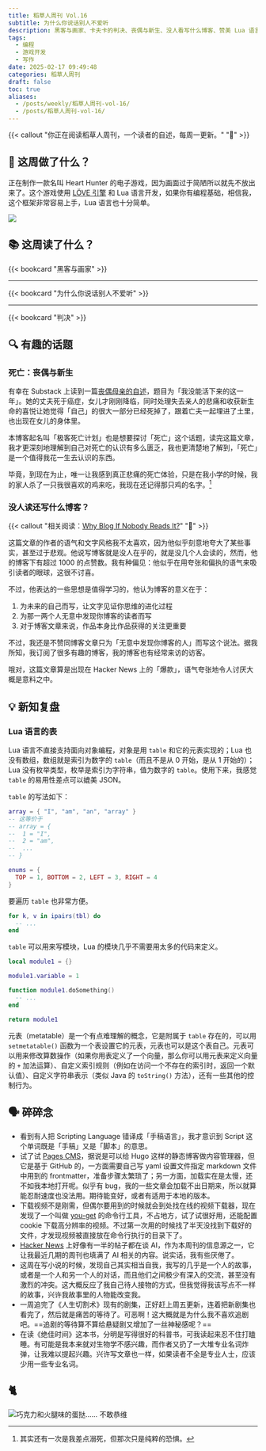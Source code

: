 ```yaml
---
title: 稻草人周刊 Vol.16
subtitle: 为什么你说话别人不爱听
description: 黑客与画家、卡夫卡的判决、丧偶与新生、没人看写什么博客、赞美 Lua 语言、蛋挞
tags:
  - 编程
  - 游戏开发
  - 写作
date: 2025-02-17 09:49:48
categories: 稻草人周刊
draft: false
toc: true
aliases:
  - /posts/weekly/稻草人周刊-vol-16/
  - /posts/稻草人周刊-vol-16/
---
```


{{< callout "你正在阅读稻草人周刊，一个读者的自述，每周一更新。" "🔖" >}}

## 🏃 这周做了什么？

正在制作一款名叫 Heart Hunter 的电子游戏，因为画面过于简陋所以就先不放出来了。这个游戏使用 [LÖVE 引擎](https://love2d.org) 和 Lua 语言开发，如果你有编程基础，相信我，这个框架非常容易上手，Lua 语言也十分简单。

![](https://image.guhub.cn/uPic/2025/02/image-20250217092215040.png)

## 📚 这周读了什么？

{{< bookcard "黑客与画家" >}}

---

{{< bookcard "为什么你说话别人不爱听" >}}

---

{{< bookcard "判决" >}}

## 🔍 有趣的话题

### 死亡：丧偶与新生

有幸在 Substack 上读到一篇[丧偶母亲的自述](https://bessstillman.substack.com/p/the-year-i-didnt-survive)，题目为「我没能活下来的这一年」。她的丈夫死于癌症，女儿才刚刚降临，同时处理失去亲人的悲痛和收获新生命的喜悦让她觉得「自己」的很大一部分已经死掉了，跟着亡夫一起埋进了土里，也出现在女儿的身体里。

本博客起名叫「极客死亡计划」也是想要探讨「死亡」这个话题，读完这篇文章，我才更深刻地理解到自己对死亡的认识有多么匮乏，我也更清楚地了解到，「死亡」是一个值得我花一生去认识的东西。

毕竟，到现在为止，唯一让我感到真正悲痛的死亡体验，只是在我小学的时候，我的家人杀了一只我很喜欢的鸡来吃，我现在还记得那只鸡的名字。[^2]

### 没人读还写什么博客？

{{< callout "相关阅读：[Why Blog If Nobody Reads It?](https://andysblog.uk/why-blog-if-nobody-reads-it/)" "📖" >}}

这篇文章的作者的语气和文字风格我不太喜欢，因为他似乎刻意地夸大了某些事实，甚至过于悲观。他说写博客就是没人在乎的，就是没几个人会读的，然而，他的博客下有超过 1000 的点赞数。我有种偏见：他似乎在用夸张和偏执的语气来吸引读者的眼球，这很不讨喜。

不过，他表达的一些思想是值得学习的，他认为博客的意义在于：

1. 为未来的自己而写，让文字见证你思维的进化过程
2. 为那一两个人无意中发现你博客的读者而写
3. 对于博客文章来说，作品本身比作品获得的关注更重要

不过，我还是不赞同博客文章只为「无意中发现你博客的人」而写这个说法。据我所知，我订阅了很多有趣的博客，我的博客也有经常来访的访客。

哦对，这篇文章算是出现在 Hacker News 上的「爆款」，语气夸张地令人讨厌大概是意料之中。

## 💡 新知复盘

### Lua 语言的表

Lua 语言不直接支持面向对象编程，对象是用 `table` 和它的元表实现的；Lua 也没有数组，数组就是索引为数字的 `table`（而且不是从 0 开始，是从 1 开始的）；Lua 没有枚举类型，枚举是索引为字符串，值为数字的 `table`。使用下来，我感觉 `table` 的易用性差点可以媲美 JSON。

`table` 的写法如下：

```lua
array = { "I", "am", "an", "array" }
-- 这等价于
-- array = {
-- 	1 = "I",
-- 	2 = "am",
--	...
-- }

enums = {
  TOP = 1, BOTTOM = 2, LEFT = 3, RIGHT = 4
}
```

要遍历 `table` 也非常方便。

```lua
for k, v in ipairs(tbl) do
  -- ...
end
```

`table` 可以用来写模块，Lua 的模块几乎不需要用太多的代码来定义。

```lua
local module1 = {}

module1.variable = 1

function module1.doSomething()
  -- ...
end

return module1
```

元表（metatable）是一个有点难理解的概念，它是附属于 `table` 存在的，可以用 `setmetatable()` 函数为一个表设置它的元表，元表也可以是这个表自己。元表可以用来修改算数操作（如果你用表定义了一个向量，那么你可以用元表来定义向量的 `+` 加法运算）、自定义索引规则（例如在访问一个不存在的索引时，返回一个默认值）、自定义字符串表示（类似 Java 的 `toString()` 方法），还有一些其他的控制行为。

## 🗣️ 碎碎念

- 看到有人把 Scripting Language 错译成「手稿语言」，我才意识到 Script 这个单词既是「手稿」又是「脚本」的意思。
- 试了试 [Pages CMS](https://pagescms.org)，据说是可以给 Hugo 这样的静态博客做内容管理器，但它是基于 GitHub 的，一方面需要自己写 yaml 设置文件指定 markdown 文件中用到的 frontmatter，准备步骤太繁琐了；另一方面，加载实在是太慢，还不如我本地打开呢。似乎有 bug，我的一些文章会加载不出日期来，所以就算能忍耐速度也没法用。期待能变好，或者有适用于本地的版本。
- 下载视频不是刚需，但偶尔要用到的时候就会到处找在线的视频下载器，现在发现了一个叫做 [you-get](https://github.com/soimort/you-get) 的命令行工具，不占地方，试了试很好用，还能配置 cookie 下载高分辨率的视频。不过第一次用的时候找了半天没找到下载好的文件，才发现视频被直接放在命令行执行的目录下了。
- [Hacker News](https://news.ycombinator.com) 上好像有一半的帖子都在谈 AI，作为本周刊的信息源之一，它让我最近几期的周刊也填满了 AI 相关的内容。说实话，我有些厌倦了。
- 这周在写小说的时候，发现自己其实相当自我，我写的几乎是一个人的故事，或者是一个人和另一个人的对话，而且他们之间极少有深入的交流，甚至没有激烈的冲突。这大概反应了我自己待人接物的方式，但我觉得我该写点不一样的故事，兴许我故事里的人物能改变我。
- 一周追完了《人生切割术》现有的剧集，正好赶上周五更新，连着把新剧集也看完了，然后就是痛苦的等待了。可恶啊！这大概就是为什么我不喜欢追剧吧。==追剧的等待算不算给悬疑剧又增加了一丝神秘感呢？==
- 在读《绝佳时间》这本书，分明是写得很好的科普书，可我读起来忍不住打瞌睡。有可能是我本来就对生物学不感兴趣，而作者又扔了一大堆专业名词炸弹，让我难以提起兴趣。兴许写文章也一样，如果读者不全是专业人士，应该少用一些专业名词。

## 🐈

![巧克力和火腿味的蛋挞…… 不敢恭维](https://image.guhub.cn/uPic/2025/02/IMG_2612%E5%A4%A7.jpeg "巧克力和火腿味的蛋挞…… 不敢恭维")

[^2]: 其实还有一次是我差点溺死，但那次只是纯粹的恐惧。
[^3]: 读书也要看人，如果你身边有不怎么爱看书，也不会说话的长辈，我其实相当推荐你让他们去读这本书。不过，这大概是不太可能的。¯\_(ツ)_/¯

